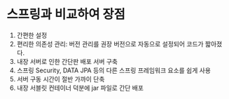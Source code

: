 # 스프링과 비교하여 장점
1. 간편한 설정
2. 편리한 의존성 관리: 버전 관리를 권장 버전으로 자동으로 설정되어 코드가 짧아졌다.
3. 내장 서버로 인한 간단판 배포 서버 구축
4. 스프링 Security, DATA JPA 등의 다른 스프링 프레임워크 요소를 쉽게 사용
5. 서버 구동 시간이 절반 가까이 단축
6. 내장 서블릿 컨테이너 덕분에 jar 파일로 간단 배포
